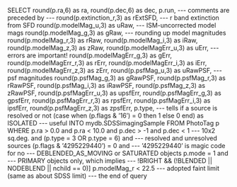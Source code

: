 SELECT
round(p.ra,6) as ra, round(p.dec,6) as dec,
p.run, --- comments are preceded by ---
round(p.extinction_r,3) as rExtSFD, --- r band extinction from SFD
round(p.modelMag_u,3) as uRaw, --- ISM-uncorrected model mags
round(p.modelMag_g,3) as gRaw, --- rounding up model magnitudes
round(p.modelMag_r,3) as rRaw,
round(p.modelMag_i,3) as iRaw,
round(p.modelMag_z,3) as zRaw,
round(p.modelMagErr_u,3) as uErr, --- errors are important!
round(p.modelMagErr_g,3) as gErr,
round(p.modelMagErr_r,3) as rErr,
round(p.modelMagErr_i,3) as iErr,
round(p.modelMagErr_z,3) as zErr,
round(p.psfMag_u,3) as uRawPSF, --- psf magnitudes
round(p.psfMag_g,3) as gRawPSF,
round(p.psfMag_r,3) as rRawPSF,
round(p.psfMag_i,3) as iRawPSF,
round(p.psfMag_z,3) as zRawPSF,
round(p.psfMagErr_u,3) as upsfErr,
round(p.psfMagErr_g,3) as gpsfErr,
round(p.psfMagErr_r,3) as rpsfErr,
round(p.psfMagErr_i,3) as ipsfErr,
round(p.psfMagErr_z,3) as zpsfErr,
p.type, --- tells if a source is resolved or not
(case when (p.flags & ’16’) = 0 then 1 else 0 end) as ISOLATED --- useful
INTO mydb.SDSSimagingSample
FROM PhotoTag p
WHERE
p.ra > 0.0 and p.ra < 10.0 and p.dec > -1 and p.dec < 1 --- 10x2 sq.deg.
and (p.type = 3 OR p.type = 6) and --- resolved and unresolved sources
(p.flags & ’4295229440’) = 0 and --- ’4295229440’ is magic code for no
--- DEBLENDED_AS_MOVING or SATURATED objects
p.mode = 1 and --- PRIMARY objects only, which implies
--- !BRIGHT && (!BLENDED || NODEBLEND || nchild == 0)]
p.modelMag_r < 22.5 --- adopted faint limit (same as about SDSS limit)
--- the end of query
